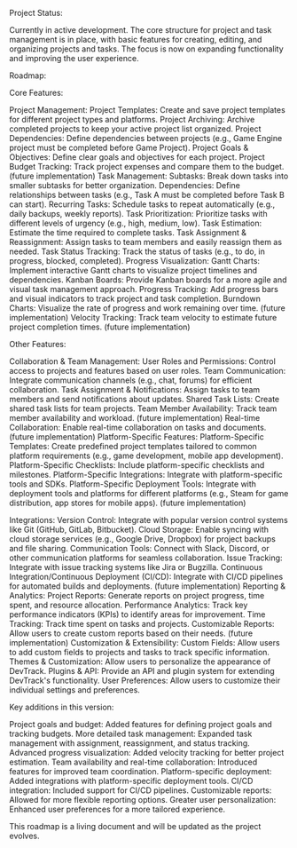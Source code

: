 Project Status:

Currently in active development. The core structure for project and task management is in place, with basic features for creating, editing, and organizing projects and tasks.  The focus is now on expanding functionality and improving the user experience.

Roadmap:

Core Features:

Project Management:
Project Templates: Create and save project templates for different project types and platforms.
Project Archiving: Archive completed projects to keep your active project list organized.
Project Dependencies: Define dependencies between projects (e.g., Game Engine project must be completed before Game Project).
Project Goals & Objectives: Define clear goals and objectives for each project.
Project Budget Tracking: Track project expenses and compare them to the budget. (future implementation)
Task Management:
Subtasks: Break down tasks into smaller subtasks for better organization.
Dependencies: Define relationships between tasks (e.g., Task A must be completed before Task B can start).
Recurring Tasks: Schedule tasks to repeat automatically (e.g., daily backups, weekly reports).
Task Prioritization: Prioritize tasks with different levels of urgency (e.g., high, medium, low).
Task Estimation: Estimate the time required to complete tasks.
Task Assignment & Reassignment: Assign tasks to team members and easily reassign them as needed.
Task Status Tracking: Track the status of tasks (e.g., to do, in progress, blocked, completed).
Progress Visualization:
Gantt Charts: Implement interactive Gantt charts to visualize project timelines and dependencies.
Kanban Boards: Provide Kanban boards for a more agile and visual task management approach.
Progress Tracking: Add progress bars and visual indicators to track project and task completion.
Burndown Charts: Visualize the rate of progress and work remaining over time. (future implementation)
Velocity Tracking: Track team velocity to estimate future project completion times. (future implementation)

Other Features:

Collaboration & Team Management:
User Roles and Permissions: Control access to projects and features based on user roles.
Team Communication: Integrate communication channels (e.g., chat, forums) for efficient collaboration.
Task Assignment & Notifications: Assign tasks to team members and send notifications about updates.
Shared Task Lists: Create shared task lists for team projects.
Team Member Availability: Track team member availability and workload. (future implementation)
Real-time Collaboration: Enable real-time collaboration on tasks and documents. (future implementation)
Platform-Specific Features:
Platform-Specific Templates: Create predefined project templates tailored to common platform requirements (e.g., game development, mobile app development).
Platform-Specific Checklists: Include platform-specific checklists and milestones.
Platform-Specific Integrations: Integrate with platform-specific tools and SDKs.
Platform-Specific Deployment Tools: Integrate with deployment tools and platforms for different platforms (e.g., Steam for game distribution, app stores for mobile apps). (future implementation)

Integrations:
Version Control: Integrate with popular version control systems like Git (GitHub, GitLab, Bitbucket).
Cloud Storage: Enable syncing with cloud storage services (e.g., Google Drive, Dropbox) for project backups and file sharing.
Communication Tools: Connect with Slack, Discord, or other communication platforms for seamless collaboration.
Issue Tracking: Integrate with issue tracking systems like Jira or Bugzilla.
Continuous Integration/Continuous Deployment (CI/CD): Integrate with CI/CD pipelines for automated builds and deployments. (future implementation)
Reporting & Analytics:
Project Reports: Generate reports on project progress, time spent, and resource allocation.
Performance Analytics: Track key performance indicators (KPIs) to identify areas for improvement.
Time Tracking: Track time spent on tasks and projects.
Customizable Reports: Allow users to create custom reports based on their needs. (future implementation)
Customization & Extensibility:
Custom Fields: Allow users to add custom fields to projects and tasks to track specific information.
Themes & Customization: Allow users to personalize the appearance of DevTrack.
Plugins & API: Provide an API and plugin system for extending DevTrack's functionality.
User Preferences: Allow users to customize their individual settings and preferences.

Key additions in this version:

Project goals and budget: Added features for defining project goals and tracking budgets.
More detailed task management: Expanded task management with assignment, reassignment, and status tracking.
Advanced progress visualization: Added velocity tracking for better project estimation.
Team availability and real-time collaboration: Introduced features for improved team coordination.
Platform-specific deployment: Added integrations with platform-specific deployment tools.
CI/CD integration: Included support for CI/CD pipelines.
Customizable reports: Allowed for more flexible reporting options.
Greater user personalization: Enhanced user preferences for a more tailored experience.

This roadmap is a living document and will be updated as the project evolves.